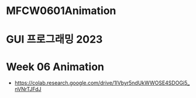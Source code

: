 # MFCW0601Animation

# GUI 프로그래밍 2023
# Week 06 Animation
- https://colab.research.google.com/drive/1lVbyr5ndUkWWOSE4SDOGi5_nVNrTJFdJ
